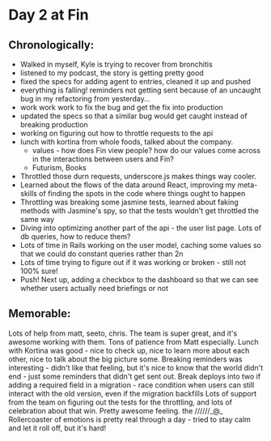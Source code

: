 # Day 2 at Fin

## Chronologically:
  - Walked in myself, Kyle is trying to recover from bronchitis
  - listened to my podcast, the story is getting pretty good
  - fixed the specs for adding agent to entries, cleaned it up and pushed
  - everything is falling! reminders not getting sent because of an uncaught bug in my refactoring from yesterday...
  - work work work to fix the bug and get the fix into production
  - updated the specs so that a similar bug would get caught instead of breaking production
  - working on figuring out how to throttle requests to the api
  - lunch with kortina from whole foods, talked about the company.
    - values - how does Fin view people? how do our values come across in the interactions between users and Fin?
    - Futurism, Books
  - Throttled those durn requests, underscore.js makes things way cooler.
  - Learned about the flows of the data around React, improving my meta-skills of finding the spots in the code where things ought to happen
  - Throttling was breaking some jasmine tests, learned about faking methods with Jasmine's spy, so that the tests wouldn't get throttled the same way
  - Diving into optimizing another part of the api - the user list page. Lots of db queries, how to reduce them?
  - Lots of time in Rails working on the user model, caching some values so that we could do constant queries rather than 2n
  - Lots of time trying to figure out if it was working or broken - still not 100% sure!
  - Push! Next up, adding a checkbox to the dashboard so that we can see whether users actually need briefings or not

## Memorable:
Lots of help from matt, seeto, chris. The team is super great, and it's awesome working with them. Tons of patience from Matt especially.
Lunch with Kortina was good - nice to check up, nice to learn more about each other, nice to talk about the big picture some.
Breaking reminders was interesting - didn't like that feeling, but it's nice to know that the world didn't end - just some reminders that didn't get sent out.
Break deploys into two if adding a required field in a migration - race condition when users can still interact with the old version, even if the migration backfills
Lots of support from the team on figuring out the tests for the throttling, and lots of celebration about that win. Pretty awesome feeling.
the /\/\/\/\/\/\_@_ Rollercoaster of emotions is pretty real through a day - tried to stay calm and let it roll off, but it's hard!
